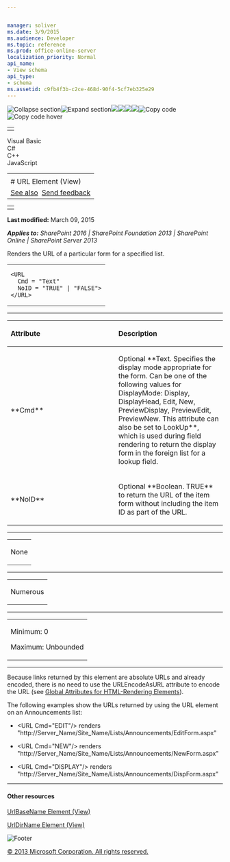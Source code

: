 ```yaml
---


manager: soliver
ms.date: 3/9/2015
ms.audience: Developer
ms.topic: reference
ms.prod: office-online-server
localization_priority: Normal
api_name:
- View schema
api_type:
- schema
ms.assetid: c9fb4f3b-c2ce-468d-90f4-5cf7eb325e29
---
```


![Collapse
section](../icons/collapse_all.gif "Collapse section")![Expand
section](../icons/expand_all.gif "Expand section")![](../icons/collapse_all.gif)![](../icons/expand_all.gif)![](../icons/dropdown.gif)![](../icons/dropdownHover.gif)![Copy
code](../icons/copycode.gif "Copy code")![Copy code
hover](../icons/copycodeHighlight.gif "Copy code hover")
<table>
<tbody>
<tr class="odd">
<td align="left"></td>
</tr>
</tbody>
</table>

Visual Basic  
C\#  
C++  
JavaScript  

<table>
<tbody>
<tr class="odd">
<td align="left"><span id="runningHeaderText"></span></td>
</tr>
<tr class="even">
<td align="left"># URL Element (View)</td>
</tr>
<tr class="odd">
<td align="left"><a href="#seeAlsoToggle">See also</a>  <span id="headfeedbackarea" class="feedbackhead"><a href="javascript:SubmitFeedback(&#39;docthis@Microsoft.com&#39;,&#39;&#39;,&#39;&#39;,&#39;&#39;,&#39;1.0.18082.1225&#39;,&#39;%0\dThank%20you%20for%20your%20feedback.%20The%20developer%20writing%20teams%20use%20your%20feedback%20to%20improve%20documentation.%20While%20we%20are%20reviewing%20your%20feedback,%20we%20may%20send%20you%20e-mail%20to%20ask%20for%20clarification%20or%20feedback%20on%20a%20solution.%20We%20do%20not%20use%20your%20e-mail%20address%20for%20any%20other%20purpose%20and%20we%20delete%20it%20after%20we%20finish%20our%20review.%0\AFor%20further%20information%20about%20the%20privacy%20policies%20of%20Microsoft,%20please%20see%20http://privacy.microsoft.com/en-us/default.aspx.%0\A%0\d&#39;,&#39;Customer%20feedback&#39;);">Send feedback</a></span></td>
</tr>
</tbody>
</table>

<table>
<colgroup>
<col width="100%" />
</colgroup>
<tbody>
<tr class="odd">
<td align="left"></td>
</tr>
</tbody>
</table>

**Last modified:** March 09, 2015

***Applies to:** SharePoint 2016 | SharePoint Foundation 2013 |
SharePoint Online | SharePoint Server 2013*

Renders the URL of a particular form for a specified list.

<span codelanguage="other"></span>
<table>
<colgroup>
<col width="100%" />
</colgroup>
<tbody>
<tr class="odd">
<td align="left"><pre><code>&lt;URL
  Cmd = &quot;Text&quot;
  NoID = &quot;TRUE&quot; | &quot;FALSE&quot;&gt;
&lt;/URL&gt;</code></pre></td>
</tr>
</tbody>
</table>


-----------------------------------------------------------------------------------------------------------------------------------------------------------------------------------------------

<table>
<colgroup>
<col width="50%" />
<col width="50%" />
</colgroup>
<thead>
<tr class="header">
<th align="left"><p>Attribute</p></th>
<th align="left"><p>Description</p></th>
</tr>
</thead>
<tbody>
<tr class="odd">
<td align="left"><p>**Cmd**</p></td>
<td align="left"><p>Optional **Text</span>. Specifies the display mode appropriate for the form. Can be one of the following values for <span class="keyword">DisplayMode</span>: <span class="keyword">Display</span>, <span class="keyword">DisplayHead</span>, <span class="keyword">Edit</span>, <span class="keyword">New</span>, <span class="keyword">PreviewDisplay</span>, <span class="keyword">PreviewEdit</span>, <span class="keyword">PreviewNew</span>. This attribute can also be set to <span class="keyword">LookUp**, which is used during field rendering to return the display form in the foreign list for a lookup field.</p></td>
</tr>
<tr class="even">
<td align="left"><p>**NoID**</p></td>
<td align="left"><p>Optional **Boolean</span>. <span class="keyword">TRUE** to return the URL of the item form without including the item ID as part of the URL.</p></td>
</tr>
</tbody>
</table>


---------------------------------------------------------------------------------------------------------------------------------------------------------------------------------------------------

<table>
<colgroup>
<col width="100%" />
</colgroup>
<tbody>
<tr class="odd">
<td align="left"><p>None</p></td>
</tr>
</tbody>
</table>


----------------------------------------------------------------------------------------------------------------------------------------------------------------------------------------------------

<table>
<colgroup>
<col width="100%" />
</colgroup>
<tbody>
<tr class="odd">
<td align="left"><p>Numerous</p></td>
</tr>
</tbody>
</table>


------------------------------------------------------------------------------------------------------------------------------------------------------------------------------------------------

<table>
<colgroup>
<col width="100%" />
</colgroup>
<tbody>
<tr class="odd">
<td align="left"><p>Minimum: 0</p>
<p>Maximum: Unbounded</p></td>
</tr>
</tbody>
</table>


----------------------------------------------------------------------------------------------------------------------------------------------------------------------------------------------------------------------------

Because links returned by this element are absolute URLs and already
encoded, there is no need to use the <span
class="keyword">URLEncodeAsURL</span> attribute to encode the URL (see
<span sdata="link">[Global Attributes for HTML-Rendering
Elements](global-attributes-for-html-rendering-elements.htm)</span>).

The following examples show the URLs returned by using the <span
class="keyword">URL </span>element on an Announcements list:

-   <span class="code">\<URL Cmd="EDIT"/\></span> renders <span
    class="code">"http://</span><span
    class="placeholder">Server\_Nam</span><span class="parameter"
    sdata="paramReference">e/</span><span
    class="placeholder">Site\_Name</span><span class="parameter"
    sdata="paramReference">/</span><span
    class="code">Lists/Announcements/EditForm.aspx"</span>

-   <span class="code">\<URL Cmd="NEW"/\></span> renders <span
    class="code">"http://</span><span
    class="placeholder">Server\_Name</span><span
    class="code">/</span><span
    class="placeholder">Site\_Name</span><span
    class="code">/Lists/Announcements/NewForm.aspx" </span>

-   <span class="code">\<URL Cmd="DISPLAY"/\></span> renders <span
    class="code">"http://</span><span
    class="placeholder">Server\_Name</span><span
    class="code">/</span><span
    class="placeholder">Site\_Name</span><span
    class="code">/Lists/Announcements/DispForm.aspx"</span>


-------------------------------------------------------------------------------------------------------------------------------------------------------------------------------------------

#### Other resources

<span sdata="link">[UrlBaseName Element
(View)](urlbasename-element-view.htm)</span>

<span sdata="link">[UrlDirName Element
(View)](urldirname-element-view.htm)</span>

![Footer](../icons/footer.gif "Footer")

[© 2013 Microsoft Corporation. All rights
reserved.](office-2013-documentation-copyright-notice.htm)



